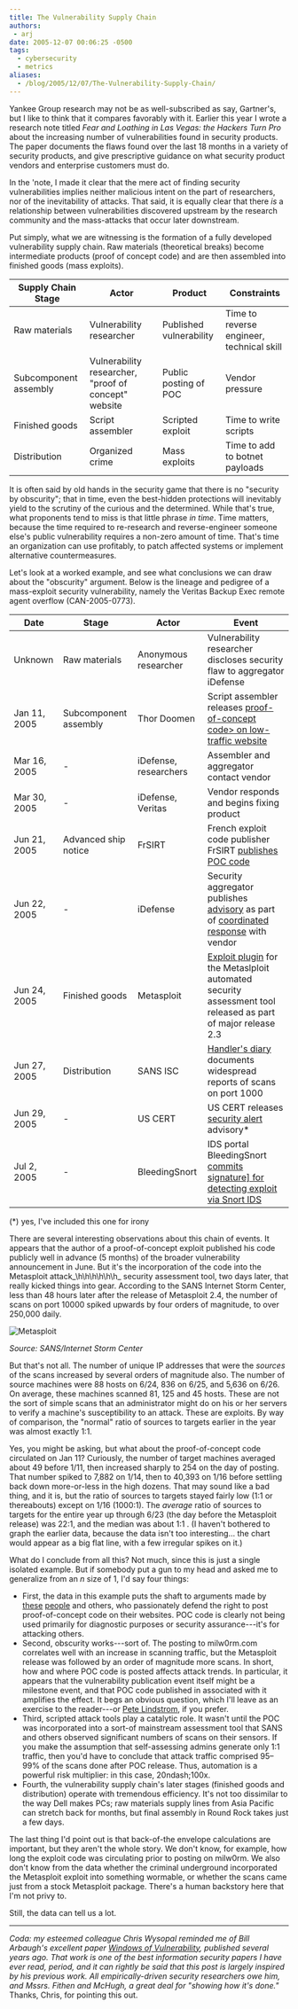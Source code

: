 ```yaml
---
title: The Vulnerability Supply Chain
authors:
 - arj
date: 2005-12-07 00:06:25 -0500
tags:
  - cybersecurity
  - metrics
aliases:
  - /blog/2005/12/07/The-Vulnerability-Supply-Chain/
---
```

Yankee Group research may not be as well-subscribed as say, Gartner's, but I like to think that it compares favorably with it. Earlier this year I wrote a research note titled _Fear and Loathing in Las Vegas: the Hackers Turn Pro_ about the increasing number of vulnerabilities found in security products. The paper documents the flaws found over the last 18 months in a variety of security products, and give prescriptive guidance on what security product vendors and enterprise customers must do.

In the 'note, I made it clear that the mere act of finding security vulnerabilities implies neither malicious intent on the part of researchers, nor of the inevitability of attacks. That said, it is equally clear that there _is_ a relationship between vulnerabilities discovered upstream by the research community and the mass-attacks that occur later downstream.

Put simply, what we are witnessing is the formation of a fully developed vulnerability supply chain. Raw materials (theoretical breaks) become intermediate products (proof of concept code) and are then assembled into finished goods (mass exploits).

| Supply Chain Stage | Actor | Product | Constraints |
|--------------------|-------|---------|-------------|
| Raw materials | Vulnerability researcher | Published vulnerability | Time to reverse engineer, technical skill |
| Subcomponent assembly | Vulnerability researcher, "proof of concept" website | Public posting of POC | Vendor pressure |
| Finished goods | Script assembler | Scripted exploit | Time to write scripts |
| Distribution | Organized crime | Mass exploits | Time to add to botnet payloads |
</table>

It is often said by old hands in the security game that there is no "security by obscurity"; that in time, even the best-hidden protections will inevitably yield to the scrutiny of the curious and the determined. While that's true, what proponents tend to miss is that little phrase _in time_. Time matters, because the time required to re-research and reverse-engineer someone else's public vulnerability requires a non-zero amount of time. That's time an organization can use profitably, to patch affected systems or implement alternative countermeasures.

Let's look at a worked example, and see what conclusions we can draw about the "obscurity" argument. Below is the lineage and pedigree of a mass-exploit security vulnerability, namely the Veritas Backup Exec remote agent overflow (CAN-2005-0773).

| Date | Stage | Actor | Event |
|------|-------|-------|-------|
| Unknown | Raw materials | Anonymous researcher | Vulnerability researcher discloses security flaw to aggregator iDefense |
| Jan 11, 2005 | Subcomponent assembly | Thor Doomen | Script assembler releases <a href="http://milw0rm.com/id.php?id=750">proof-of-concept code> on low-traffic website |
| Mar 16, 2005 | - | iDefense, researchers | Assembler and aggregator contact vendor |
| Mar 30, 2005 | - | iDefense, Veritas | Vendor responds and begins fixing product |
| Jun 21, 2005 | Advanced ship notice | FrSIRT | French exploit code publisher FrSIRT <a href="http://www.frsirt.com/exploits/20050625.backupexec_agent.pm.php">publishes POC code</a> |
| Jun 22, 2005 | - | iDefense | Security aggregator publishes <a href="http://www.idefense.com/application/poi/display?id=272&type=vulnerabilities&flashstatus=true">advisory</a> as part of <a href="http://seer.support.veritas.com/docs/276604.htm">coordinated response</a> with vendor |
| Jun 24, 2005 | Finished goods | Metasploit | <a href="http://www.metasploit.org/projects/Framework/modules/exploits/backupexec_agent.pm">Exploit plugin</a> for the Metaslploit automated security assessment tool released as part of major release 2.3 |
| Jun 27, 2005 | Distribution | SANS ISC | <a href="http://isc.sans.org/diary.php?date=2005-06-27">Handler's diary</a> documents widespread reports of scans on port 1000 |
| Jun 29, 2005 | - | US CERT | US CERT releases  <a href="http://www.us-cert.gov/cas/techalerts/TA05-180A.html">security alert</a> advisory* |
| Jul 2, 2005 | - | BleedingSnort | IDS portal BleedingSnort <a href="http://www.networksecurityarchive.org/html/Snort-Signatures/2005-07/msg00014.html">commits signature] for detecting exploit via Snort IDS |
</table>
(*) yes, I've included this one for irony

There are several interesting observations about this chain of events. It appears that the author of a proof-of-concept exploit published his code publicly well in advance (5 months) of the broader vulnerability announcement in June. But it's the incorporation of the code into the Metasploit attack_\\h\\h\\h\\h\\h\\h_ security assessment tool, two days later, that really kicked things into gear. According to the SANS Internet Storm Center, less than 48 hours later after the release of Metasploit 2.4, the number of scans on port 10000 spiked upwards by four orders of magnitude, to over 250,000 daily.

![Metasploit](/images/veritas-metasploit.png)

_Source: SANS/Internet Storm Center_

But that's not all. The number of unique IP addresses that were the _sources_ of the scans increased by several orders of magnitude also. The number of source machines were 88 hosts on 6/24, 836 on 6/25, and 5,636 on 6/26. On average, these machines scanned 81, 125 and 45 hosts. These are not the sort of simple scans that an administrator might do on his or her servers to verify a machine's susceptibility to an attack. These are exploits. By way of comparison, the "normal" ratio of sources to targets earlier in the year was almost exactly 1:1.

Yes, you might be asking, but what about the proof-of-concept code circulated on Jan 11? Curiously, the number of target machines averaged about 49 before 1/11, then increased sharply to 254 on the day of posting. That number spiked to 7,882 on 1/14, then to  40,393 on 1/16 before settling back down more-or-less in the high dozens. That may sound like a bad thing, and it is, but the ratio of sources to targets stayed fairly low (1:1 or thereabouts) except on 1/16 (1000:1). The _average_ ratio of sources to targets for the entire year up through 6/23 (the day before the Metasploit release) was 22:1, and the median was about 1:1 . (I haven't bothered to graph the earlier data, because the data isn't too interesting... the chart would appear as a big flat line, with a few irregular spikes on it.)

What do I conclude from all this? Not much, since this is just a single isolated example. But if somebody put a gun to my head and asked me to generalize from an _n_ size of 1, I'd say four things:

* First, the data in this example puts the shaft to arguments made by [these](http://www.securiteam.com/) [people](http://www.coresecurity.com/home/home.php) and others, who passionately defend the right to post proof-of-concept code on their websites. POC code is clearly not being used primarily for diagnostic purposes or security assurance---it's for attacking others.
* Second, obscurity works---sort of. The posting to milw0rm.com correlates well with an increase in scanning traffic, but the Metasploit release was followed by an order of magnitude more scans. In short, how and where POC code is posted affects attack trends. In particular, it appears that the vulnerability publication event itself might be a milestone event, and that POC code published in associated with it amplifies the effect. It begs an obvious question, which I'll leave as an exercise to the reader---or [Pete Lindstrom](http://spiresecurity.typepad.com/spire_security_viewpoint/), if you prefer.
* Third, scripted attack tools play a catalytic role. It wasn't until the POC was incorporated into a sort-of mainstream assessment tool that SANS and others observed significant numbers of scans on their sensors. If you make the assumption that self-assessing admins generate only 1:1 traffic, then you'd have to conclude that attack traffic comprised 95&ndash;99% of the scans done after POC release. Thus, automation is a powerful risk multiplier: in this case, 20ndash;100x.
* Fourth, the vulnerability supply chain's later stages (finished goods and distribution) operate with tremendous efficiency. It's not too dissimilar to the way Dell makes PCs; raw materials supply lines from Asia Pacific can stretch back for months, but final assembly in Round Rock takes just a few days.

The last thing I'd point out is that back-of-the envelope calculations are important, but they aren't the whole story. We don't know, for example, how long the exploit code was circulating prior to posting on milw0rm. We also don't know from the data whether the criminal underground incorporated the Metasploit exploit into something wormable, or whether the scans came just from a stock Metasploit package. There's a human backstory here that I'm not privy to.

Still, the data can tell us a lot.

----
_Coda: my esteemed colleague Chris Wysopal reminded me of Bill Arbaugh's excellent paper [Windows of Vulnerability](http://www.cs.umd.edu/~waa/pubs/Windows_of_Vulnerability.pdf), published several years ago. That work is one of the best information security papers I have ever read, period, and it can rightly be said that this post is largely inspired by his previous work. All empirically-driven security researchers owe him, and Mssrs. Fithen and McHugh, a great deal for "showing how it's done."_ Thanks, Chris, for pointing this out.
